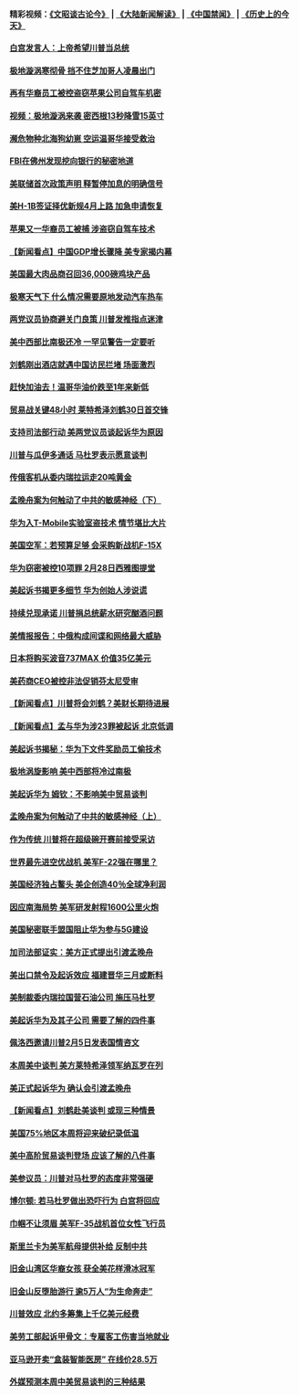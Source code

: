 #### 精彩视频：[《文昭谈古论今》](https://github.com/gfw-breaker/wenzhao) | [《大陆新闻解读》](https://github.com/gfw-breaker/ntdtv-comedy) | [《中国禁闻》](https://github.com/gfw-breaker/ntdtv-news) | [《历史上的今天》](https://github.com/gfw-breaker/today-in-history) 

#### [白宫发言人：上帝希望川普当总统](../pages/nsc412/n11015016.md?t=01311230) 

#### [极地漩涡寒彻骨 挡不住芝加哥人凌晨出门](../pages/nsc412/n11014521.md?t=01311230) 

#### [再有华裔员工被控盗窃苹果公司自驾车机密](../pages/nsc412/n11014629.md?t=01311230) 

#### [视频：极地漩涡来袭 密西根13秒降雪15英寸](../pages/nsc412/n11014064.md?t=01311230) 

#### [濒危物种北海狗幼崽 空运温哥华接受救治](../pages/nsc412/n11014164.md?t=01311230) 

#### [FBI在佛州发现挖向银行的秘密地道](../pages/nsc412/n11013871.md?t=01311230) 

#### [美联储首次政策声明 释暂停加息的明确信号](../pages/nsc412/n11013829.md?t=01311230) 

#### [美H-1B签证择优新规4月上路 加急申请恢复](../pages/nsc412/n11013875.md?t=01311230) 

#### [苹果又一华裔员工被捕 涉盗窃自驾车技术](../pages/nsc412/n11013848.md?t=01311230) 

#### [【新闻看点】中国GDP增长骤降 美专家揭内幕](../pages/nsc412/n11013286.md?t=01311230) 

#### [美国最大肉品商召回36,000磅鸡块产品](../pages/nsc412/n11013738.md?t=01311230) 

#### [极寒天气下 什么情况需要原地发动汽车热车](../pages/nsc412/n11013707.md?t=01311230) 

#### [两党议员协商避关门良策 川普发推指点迷津](../pages/nsc412/n11013570.md?t=01311230) 

#### [美中西部比南极还冷 一罕见警告一定要听](../pages/nsc412/n11013490.md?t=01311230) 

#### [刘鹤刚出酒店就遇中国访民拦堵 场面激烈](../pages/nsc412/n11013477.md?t=01311230) 

#### [赶快加油去！温哥华油价跌至1年来新低](../pages/nsc412/n11013503.md?t=01311230) 

#### [贸易战关键48小时 莱特希泽刘鹤30日首交锋](../pages/nsc412/n11013347.md?t=01311230) 

#### [支持司法部行动 美两党议员谈起诉华为原因](../pages/nsc412/n11013467.md?t=01311230) 

#### [川普与瓜伊多通话 马杜罗表示愿意谈判](../pages/nsc412/n11013353.md?t=01311230) 

#### [传俄客机从委内瑞拉运走20吨黄金](../pages/nsc412/n11013224.md?t=01311230) 

#### [孟晚舟案为何触动了中共的敏感神经（下）](../pages/nsc412/n11008903.md?t=01311230) 

#### [华为入T-Mobile实验室盗技术 情节堪比大片](../pages/nsc412/n11011032.md?t=01311230) 

#### [美国空军：若预算足够 会采购新战机F-15X](../pages/nsc412/n11012483.md?t=01311230) 

#### [华为窃密被控10项罪 2月28日西雅图提堂](../pages/nsc412/n11011664.md?t=01311230) 

#### [美起诉书揭更多细节 华为创始人涉说谎](../pages/nsc412/n11011478.md?t=01311230) 

#### [持续兑现承诺 川普捐总统薪水研究酗酒问题](../pages/nsc412/n11011753.md?t=01311230) 

#### [美情报报告：中俄构成间谍和网络最大威胁](../pages/nsc412/n11011346.md?t=01311230) 

#### [日本将购买波音737MAX 价值35亿美元](../pages/nsc412/n11011238.md?t=01311230) 

#### [美药商CEO被控非法促销芬太尼受审](../pages/nsc412/n11011244.md?t=01311230) 

#### [【新闻看点】川普将会刘鹤？美财长期待进展](../pages/nsc412/n11011103.md?t=01311230) 

#### [【新闻看点】孟与华为涉23罪被起诉 北京低调](../pages/nsc412/n11011100.md?t=01311230) 

#### [美起诉书揭秘：华为下文件奖励员工偷技术](../pages/nsc412/n11010958.md?t=01311230) 

#### [极地涡旋影响 美中西部将冷过南极](../pages/nsc412/n11010961.md?t=01311230) 

#### [美起诉华为  姆钦：不影响美中贸易谈判](../pages/nsc412/n11010980.md?t=01311230) 

#### [孟晚舟案为何触动了中共的敏感神经（上）](../pages/nsc412/n11008466.md?t=01311230) 

#### [作为传统 川普将在超级碗开赛前接受采访](../pages/nsc412/n11010284.md?t=01311230) 

#### [世界最先进空优战机 美军F-22强在哪里？](../pages/nsc412/n11010323.md?t=01311230) 

#### [美国经济独占鳌头 美企创造40％全球净利润](../pages/nsc412/n11010092.md?t=01311230) 

#### [因应南海局势 美军研发射程1600公里火炮](../pages/nsc412/n11010046.md?t=01311230) 

#### [美国秘密联手盟国阻止华为参与5G建设](../pages/nsc412/n11008416.md?t=01311230) 

#### [加司法部证实：美方正式提出引渡孟晚舟](../pages/nsc412/n11009536.md?t=01311230) 

#### [美出口禁令及起诉效应 福建晋华三月或断料](../pages/nsc412/n11009319.md?t=01311230) 

#### [美制裁委内瑞拉国营石油公司 施压马杜罗](../pages/nsc412/n11009006.md?t=01311230) 

#### [美起诉华为及其子公司 需要了解的四件事](../pages/nsc412/n11009051.md?t=01311230) 

#### [佩洛西邀请川普2月5日发表国情咨文](../pages/nsc412/n11008732.md?t=01311230) 

#### [本周美中谈判 美方莱特希泽领军纳瓦罗在列](../pages/nsc412/n11008813.md?t=01311230) 

#### [美正式起诉华为 确认会引渡孟晚舟](../pages/nsc412/n11008885.md?t=01311230) 

#### [【新闻看点】刘鹤赴美谈判 或现三种情景](../pages/nsc412/n11008460.md?t=01311230) 

#### [美国75%地区本周将迎来破纪录低温](../pages/nsc412/n11008515.md?t=01311230) 

#### [美中高阶贸易谈判登场 应该了解的八件事](../pages/nsc412/n11008487.md?t=01311230) 

#### [美参议员：川普对马杜罗的态度非常强硬](../pages/nsc412/n11008349.md?t=01311230) 

#### [博尔顿: 若马杜罗做出恐吓行为 白宫将回应](../pages/nsc412/n11008204.md?t=01311230) 

#### [巾帼不让须眉 美军F-35战机首位女性飞行员](../pages/nsc412/n11007778.md?t=01311230) 

#### [斯里兰卡为美军航母提供补给 反制中共](../pages/nsc412/n11007567.md?t=01311230) 

#### [旧金山湾区华裔女孩 获全美花样滑冰冠军](../pages/nsc412/n11007307.md?t=01311230) 

#### [旧金山反堕胎游行 逾5万人“为生命奔走”](../pages/nsc412/n11007277.md?t=01311230) 

#### [川普效应 北约多筹集上千亿美元经费](../pages/nsc412/n11006307.md?t=01311230) 

#### [美劳工部起诉甲骨文：专雇客工伤害当地就业](../pages/nsc412/n11006396.md?t=01311230) 

#### [亚马逊开卖“盒装智能医房” 在线价28.5万](../pages/nsc412/n11006269.md?t=01311230) 

#### [外媒预测本周中美贸易谈判的三种结果](../pages/nsc412/n11006293.md?t=01311230) 

